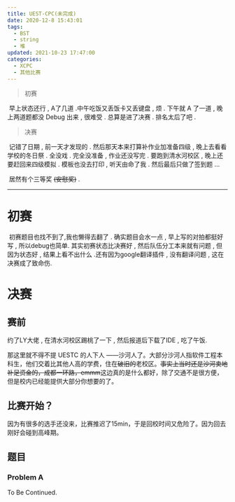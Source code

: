 ```yaml
---
title: UEST-CPC(未完成)
date: 2020-12-8 15:43:01
tags:
  - BST
  - string
  - 堆
updated: 2021-10-23 17:47:00
categories:
  - XCPC
  - 其他比赛
---
```


> 初赛

​	早上状态还行 , A了几道 .中午吃饭又丢饭卡又丢键盘 , 烦 . 下午就 A 了一道 , 晚上两道题都没 Debug 出来 , 很难受 . 总算是进了决赛 . 排名太后了吧 . 

> 决赛

​	记错了日期 , 前一天才发现的 . 然后那天本来打算补作业加准备四级 , 晚上去看看学校的冬日祭 . 全没戏 . 完全没准备 , 作业还没写完 . 要跑到清水河校区 , 晚上还要赶回来四级模拟 . 模板也没去打印 , 听天由命了我 . 然后最后只做了签到题 ...

​    居然有个三等奖 ~~(安慰奖)~~ .

<!-- more -->

---

# 初赛

​	初赛题目也找不到了,我也懒得去翻了 . 确实题目会水一点 , 早上写的对拍都挺好写 , 所以debug也简单. 其实初赛状态比决赛好 , 然后队伍分工本来就有问题 , 但因为状态好 , 结果上看不出什么 .还有因为google翻译插件 , 没有翻译问题 , 这在决赛成了致命伤.

# 决赛

## 赛前

约了LY大佬 , 在清水河校区踢桃了一下 , 然后报道后下载了IDE , 吃了午饭.

那这里就不得不提 UESTC 的人下人 ——沙河人了。大部分沙河人指软件工程本科生，他们交着比其他人高的学费，住在~~破旧的~~老校区。~~事实上当时还是沙河卖地补足资金的，成都一环路，emmm~~这边真的是什么都好，除了交通不是很方便，但是校内已经能提供大部分你想要的了。

## 比赛开始？

因为有很多的选手还没来，比赛推迟了15min，于是回校时间又危险了。因为回去刚好会碰到高峰期。

## 题目

### Problem A



To Be Continued.

<!-- Q.E.D. -->